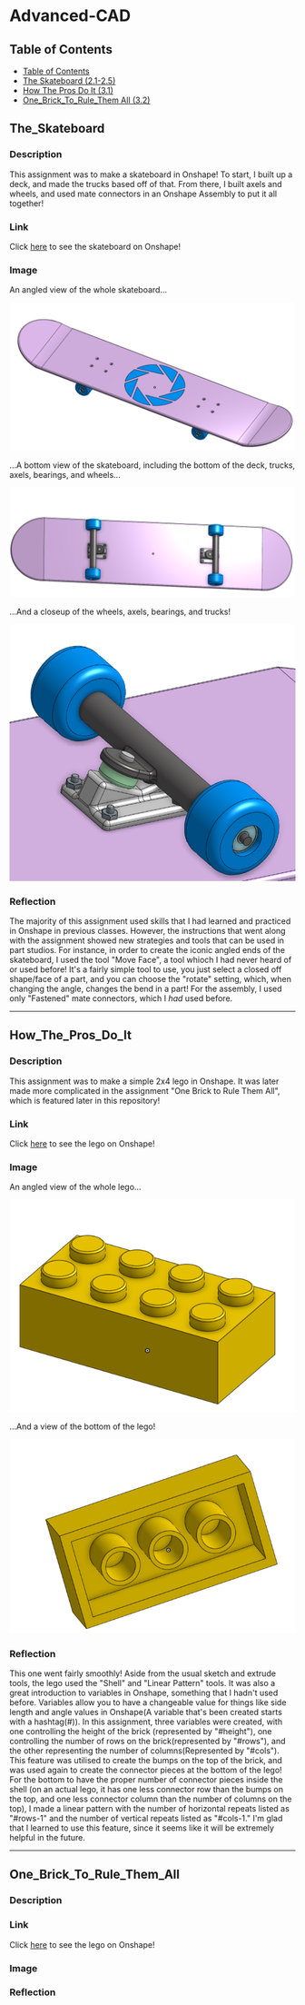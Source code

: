 # Advanced-CAD
## Table of Contents
* [Table of Contents](#TableOfContents)
* [The Skateboard (2.1-2.5)](#The_Skateboard)
* [How The Pros Do It (3.1)](#How_The_Pros_Do_It)
* [One_Brick_To_Rule_Them All (3.2)](#One_Brick_To_Rule_Them_All)


## The_Skateboard

### Description
This assignment was to make a skateboard in Onshape! To start, I built up a deck, and made the trucks based off of that. From there, I built axels and wheels, and used mate connectors in an Onshape Assembly to put it all together!

### Link
Click [here](https://cvilleschools.onshape.com/documents/dc727e7d4f763fb4b778dcc2/w/91cf60374b14f8a6e061744d/e/9bbcba9c45a38a7ad8e6b3bb?renderMode=0&uiState=617aa69b839168722a0125a6) to see the skateboard on Onshape!

### Image

An angled view of the whole skateboard...

![An angled view of the whole skateboard...](https://github.com/jmuss07/Advanced-CAD/blob/main/Images/Skateboard.PNG?raw=true)

...A bottom view of the skateboard, including the bottom of the deck, trucks, axels, bearings, and wheels...

![...A bottom view of the skateboard, including the bottom of thje deck, trucks, axels, bearings, and wheels...](https://github.com/jmuss07/Advanced-CAD/blob/main/Images/Skateboard%20Bottom.PNG?raw=true)

...And a closeup of the wheels, axels, bearings, and trucks!

![...And a closeup of the wheels, axels, bearings, and trucks!](https://github.com/jmuss07/Advanced-CAD/blob/main/Images/Skateboard%20Wheels,%20Axel,%20And%20Truck.PNG?raw=true)

### Reflection
The majority of this assignment used skills that I had learned and practiced in Onshape in previous classes. However, the instructions that went along with the assignment showed new strategies and tools that can be used in part studios. For instance, in order to create the iconic angled ends of the skateboard, I used the tool "Move Face", a tool whioch I had never heard of or used before! It's a fairly simple tool to use, you just select a closed off shape/face of a part, and you can choose the "rotate" setting, which, when changing the angle, changes the bend in a part! For the assembly, I used only "Fastened" mate connectors, which I *had* used before.


---

## How_The_Pros_Do_It

### Description
This assignment was to make a simple 2x4 lego in Onshape. It was later made more complicated in the assignment "One Brick to Rule Them All", which is featured later in this repository!


### Link

Click [here](https://cvilleschools.onshape.com/documents/45f87d107ff86c843782d028/w/50eb9685ba30fbbc0e011306/e/7fed8fa2b6a16d5736db4532?configuration=List_9RdGb24eCZXoTh%3DDefault%3BList_h3Pb3NfZcuv6LR%3DDefault%3BList_qRzzpIn7kjCGkC%3DYellow&renderMode=0&uiState=617aaebecde5a549b793b949) to see the lego on Onshape!

### Image
An angled view of the whole lego...

![An angled view of the whole lego...](https://github.com/jmuss07/Advanced-CAD/blob/main/Images/Lego.PNG?raw=true)

...And a view of the bottom of the lego!

![...And a view of the bottom of the lego!](https://github.com/jmuss07/Advanced-CAD/blob/main/Images/Lego%20Bottom.PNG?raw=true)


### Reflection 
This one went fairly smoothly! Aside from the usual sketch and extrude tools, the lego used the "Shell" and "Linear Pattern" tools. It was also a great introduction to variables in Onshape, something that I hadn't used before. Variables allow you to have a changeable value for things like side length and angle values in Onshape(A variable that's been created starts with a hashtag(#)). In this assignment, three variables were created, with one controlling the height of the brick (represented by "#height"), one controlling the number of rows on the brick(represented by "#rows"), and the other representing the number of columns(Represented by "#cols"). This feature was utilised to create the bumps on the top of the brick, and was used again to create the connector pieces at the bottom of the lego! For the bottom to have the proper number of connector pieces inside the shell (on an actual lego, it has one less connector row than the bumps on the top, and one less connector column than the number of columns on the top), I made a linear pattern with the number of horizontal repeats listed as "#rows-1" and the number of vertical repeats listed as "#cols-1." I'm glad that I learned to use this feature, since it seems like it will be extremely helpful in the future.

---

## One_Brick_To_Rule_Them_All

### Description



### Link

Click [here](https://cvilleschools.onshape.com/documents/45f87d107ff86c843782d028/w/50eb9685ba30fbbc0e011306/e/7fed8fa2b6a16d5736db4532?configuration=List_9RdGb24eCZXoTh%3DDefault%3BList_h3Pb3NfZcuv6LR%3DDefault%3BList_qRzzpIn7kjCGkC%3DYellow&renderMode=0&uiState=617aaebecde5a549b793b949) to see the lego on Onshape!

### Image


### Reflection



